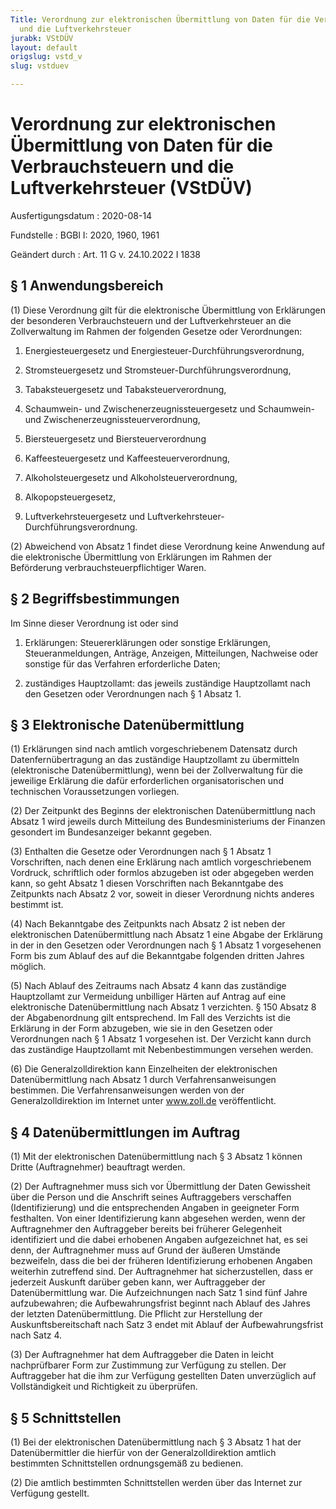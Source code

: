 ```yaml
---
Title: Verordnung zur elektronischen Übermittlung von Daten für die Verbrauchsteuern
  und die Luftverkehrsteuer
jurabk: VStDÜV
layout: default
origslug: vstd_v
slug: vstduev

---
```


# Verordnung zur elektronischen Übermittlung von Daten für die Verbrauchsteuern und die Luftverkehrsteuer (VStDÜV)

Ausfertigungsdatum
:   2020-08-14

Fundstelle
:   BGBl I: 2020, 1960, 1961

Geändert durch
:   Art. 11 G v. 24.10.2022 I 1838


## § 1 Anwendungsbereich

(1) Diese Verordnung gilt für die elektronische Übermittlung von
Erklärungen der besonderen Verbrauchsteuern und der Luftverkehrsteuer
an die Zollverwaltung im Rahmen der folgenden Gesetze oder
Verordnungen:

1.  Energiesteuergesetz und Energiesteuer-Durchführungsverordnung,


2.  Stromsteuergesetz und Stromsteuer-Durchführungsverordnung,


3.  Tabaksteuergesetz und Tabaksteuerverordnung,


4.  Schaumwein- und Zwischenerzeugnissteuergesetz und Schaumwein- und
    Zwischenerzeugnissteuerverordnung,


5.  Biersteuergesetz und Biersteuerverordnung


6.  Kaffeesteuergesetz und Kaffeesteuerverordnung,


7.  Alkoholsteuergesetz und Alkoholsteuerverordnung,


8.  Alkopopsteuergesetz,


9.  Luftverkehrsteuergesetz und Luftverkehrsteuer-Durchführungsverordnung.




(2) Abweichend von Absatz 1 findet diese Verordnung keine Anwendung
auf die elektronische Übermittlung von Erklärungen im Rahmen der
Beförderung verbrauchsteuerpflichtiger Waren.


## § 2 Begriffsbestimmungen

Im Sinne dieser Verordnung ist oder sind

1.  Erklärungen: Steuererklärungen oder sonstige Erklärungen,
    Steueranmeldungen, Anträge, Anzeigen, Mitteilungen, Nachweise oder
    sonstige für das Verfahren erforderliche Daten;


2.  zuständiges Hauptzollamt: das jeweils zuständige Hauptzollamt nach den
    Gesetzen oder Verordnungen nach § 1 Absatz 1.





## § 3 Elektronische Datenübermittlung

(1) Erklärungen sind nach amtlich vorgeschriebenem Datensatz durch
Datenfernübertragung an das zuständige Hauptzollamt zu übermitteln
(elektronische Datenübermittlung), wenn bei der Zollverwaltung für die
jeweilige Erklärung die dafür erforderlichen organisatorischen und
technischen Voraussetzungen vorliegen.

(2) Der Zeitpunkt des Beginns der elektronischen Datenübermittlung
nach Absatz 1 wird jeweils durch Mitteilung des Bundesministeriums der
Finanzen gesondert im Bundesanzeiger bekannt gegeben.

(3) Enthalten die Gesetze oder Verordnungen nach § 1 Absatz 1
Vorschriften, nach denen eine Erklärung nach amtlich vorgeschriebenem
Vordruck, schriftlich oder formlos abzugeben ist oder abgegeben werden
kann, so geht Absatz 1 diesen Vorschriften nach Bekanntgabe des
Zeitpunkts nach Absatz 2 vor, soweit in dieser Verordnung nichts
anderes bestimmt ist.

(4) Nach Bekanntgabe des Zeitpunkts nach Absatz 2 ist neben der
elektronischen Datenübermittlung nach Absatz 1 eine Abgabe der
Erklärung in der in den Gesetzen oder Verordnungen nach § 1 Absatz 1
vorgesehenen Form bis zum Ablauf des auf die Bekanntgabe folgenden
dritten Jahres möglich.

(5) Nach Ablauf des Zeitraums nach Absatz 4 kann das zuständige
Hauptzollamt zur Vermeidung unbilliger Härten auf Antrag auf eine
elektronische Datenübermittlung nach Absatz 1 verzichten. § 150 Absatz
8 der Abgabenordnung gilt entsprechend. Im Fall des Verzichts ist die
Erklärung in der Form abzugeben, wie sie in den Gesetzen oder
Verordnungen nach § 1 Absatz 1 vorgesehen ist. Der Verzicht kann durch
das zuständige Hauptzollamt mit Nebenbestimmungen versehen werden.

(6) Die Generalzolldirektion kann Einzelheiten der elektronischen
Datenübermittlung nach Absatz 1 durch Verfahrensanweisungen bestimmen.
Die Verfahrensanweisungen werden von der Generalzolldirektion im
Internet unter www.zoll.de veröffentlicht.


## § 4 Datenübermittlungen im Auftrag

(1) Mit der elektronischen Datenübermittlung nach § 3 Absatz 1 können
Dritte (Auftragnehmer) beauftragt werden.

(2) Der Auftragnehmer muss sich vor Übermittlung der Daten Gewissheit
über die Person und die Anschrift seines Auftraggebers verschaffen
(Identifizierung) und die entsprechenden Angaben in geeigneter Form
festhalten. Von einer Identifizierung kann abgesehen werden, wenn der
Auftragnehmer den Auftraggeber bereits bei früherer Gelegenheit
identifiziert und die dabei erhobenen Angaben aufgezeichnet hat, es
sei denn, der Auftragnehmer muss auf Grund der äußeren Umstände
bezweifeln, dass die bei der früheren Identifizierung erhobenen
Angaben weiterhin zutreffend sind. Der Auftragnehmer hat
sicherzustellen, dass er jederzeit Auskunft darüber geben kann, wer
Auftraggeber der Datenübermittlung war. Die Aufzeichnungen nach Satz 1
sind fünf Jahre aufzubewahren; die Aufbewahrungsfrist beginnt nach
Ablauf des Jahres der letzten Datenübermittlung. Die Pflicht zur
Herstellung der Auskunftsbereitschaft nach Satz 3 endet mit Ablauf der
Aufbewahrungsfrist nach Satz 4.

(3) Der Auftragnehmer hat dem Auftraggeber die Daten in leicht
nachprüfbarer Form zur Zustimmung zur Verfügung zu stellen. Der
Auftraggeber hat die ihm zur Verfügung gestellten Daten unverzüglich
auf Vollständigkeit und Richtigkeit zu überprüfen.


## § 5 Schnittstellen

(1) Bei der elektronischen Datenübermittlung nach § 3 Absatz 1 hat der
Datenübermittler die hierfür von der Generalzolldirektion amtlich
bestimmten Schnittstellen ordnungsgemäß zu bedienen.

(2) Die amtlich bestimmten Schnittstellen werden über das Internet zur
Verfügung gestellt.


